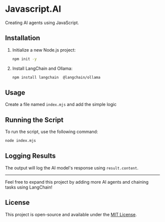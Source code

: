 # Javascript.AI

Creating AI agents using JavaScript.

## Installation

1. Initialize a new Node.js project:
   ```bash
   npm init -y
   ```

2. Install LangChain and Ollama:
   ```bash
   npm install langchain  @langchain/ollama
   ```

## Usage

Create a file named `index.mjs` and add the simple logic

## Running the Script

To run the script, use the following command:

```bash
node index.mjs
```

## Logging Results

The output will log the AI model's response using `result.content`.

---

Feel free to expand this project by adding more AI agents and chaining tasks using LangChain!

## License

This project is open-source and available under the [MIT License](LICENSE).

